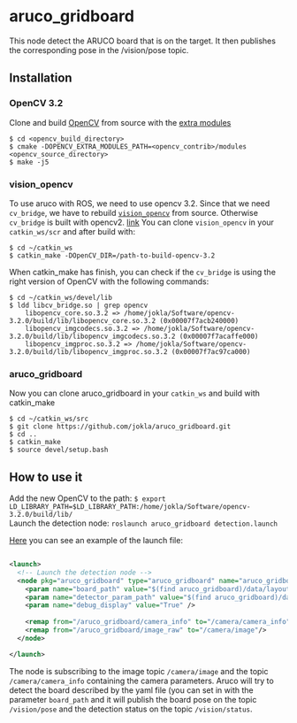 # aruco_gridboard
This node detect the ARUCO board that is on the target. It then publishes the corresponding pose in the /vision/pose topic.

## Installation
### OpenCV 3.2
Clone and build [OpenCV](https://github.com/opencv/opencv) from source with the [extra modules](https://github.com/opencv/opencv_contrib) 
```
$ cd <opencv_build_directory>
$ cmake -DOPENCV_EXTRA_MODULES_PATH=<opencv_contrib>/modules <opencv_source_directory>
$ make -j5
```
### vision_opencv
To use aruco with ROS, we need to use opencv 3.2. Since that we need `cv_bridge`, we have to rebuild [`vision_opencv`](https://github.com/ros-perception/vision_opencv) from source. Otherwise `cv_bridge` is built with opencv2. [link](http://stackoverflow.com/questions/37561156/how-to-correctly-link-opencv3-under-ros-indigo-using-cmake)
You can clone  `vision_opencv` in your `catkin_ws/scr` and after build with:
```
$ cd ~/catkin_ws
$ catkin_make -DOpenCV_DIR=/path-to-build-opencv-3.2
```

When catkin_make has finish, you can check if the `cv_bridge` is using the right version of OpenCV with the following commands:

```
$ cd ~/catkin_ws/devel/lib
$ ldd libcv_bridge.so | grep opencv
	libopencv_core.so.3.2 => /home/jokla/Software/opencv-3.2.0/build/lib/libopencv_core.so.3.2 (0x00007f7acb240000)
	libopencv_imgcodecs.so.3.2 => /home/jokla/Software/opencv-3.2.0/build/lib/libopencv_imgcodecs.so.3.2 (0x00007f7acaffe000)
	libopencv_imgproc.so.3.2 => /home/jokla/Software/opencv-3.2.0/build/lib/libopencv_imgproc.so.3.2 (0x00007f7ac97ca000)
```


### aruco_gridboard
Now you can clone aruco_gridboard in your `catkin_ws` and build with catkin_make
```
$ cd ~/catkin_ws/src
$ git clone https://github.com/jokla/aruco_gridboard.git
$ cd ..
$ catkin_make
$ source devel/setup.bash
```

## How to use it
Add the new OpenCV to the path:
`$ export LD_LIBRARY_PATH=$LD_LIBRARY_PATH:/home/jokla/Software/opencv-3.2.0/build/lib/`   
Launch the detection node:
`roslaunch aruco_gridboard detection.launch`

[Here](https://github.com/jokla/aruco_gridboard/blob/master/launch/detection.launch) you can see an example of the launch file:
```xml

<launch>  
  <!-- Launch the detection node -->
  <node pkg="aruco_gridboard" type="aruco_gridboard" name="aruco_gridboard" output="screen" >
    <param name="board_path" value="$(find aruco_gridboard)/data/layout.yaml" />
    <param name="detector_param_path" value="$(find aruco_gridboard)/data/detector_params.yml" />
    <param name="debug_display" value="True" />
   
    <remap from="/aruco_gridboard/camera_info" to="/camera/camera_info"/>
    <remap from="/aruco_gridboard/image_raw" to="/camera/image"/>
  </node>

</launch>


```
The node is subscribing to the image topic `/camera/image` and the topic `/camera/camera_info` containing the camera parameters. Aruco will try to detect the board described by the yaml file (you can set in with the parameter `board_path` and it will publish the board pose on the topic `/vision/pose` and the detection status on the topic `/vision/status`. 



